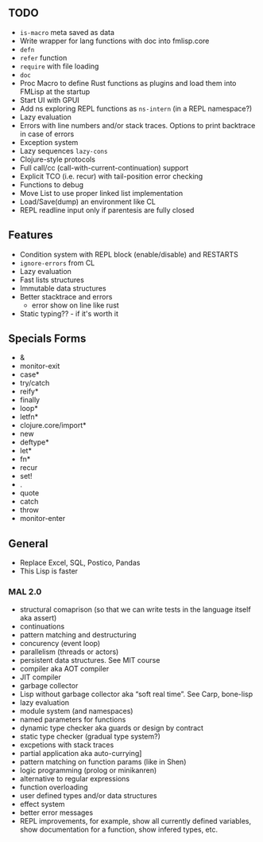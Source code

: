 ## TODO

- `is-macro` meta saved as data
- Write wrapper for lang functions with doc into fmlisp.core
- `defn`
- `refer` function
- `require` with file loading
- `doc`
- Proc Macro to define Rust functions as plugins and load them into FMLisp at the startup
- Start UI with GPUI
- Add ns exploring REPL functions as `ns-intern` (in a REPL namespace?)
- Lazy evaluation
- Errors with line numbers and/or stack traces. Options to print backtrace in case of errors
- Exception system
- Lazy sequences `lazy-cons`
- Clojure-style protocols
- Full call/cc (call-with-current-continuation) support
- Explicit TCO (i.e. recur) with tail-position error checking
- Functions to debug
- Move List to use proper linked list implementation
- Load/Save(dump) an environment like CL
- REPL readline input only if parentesis are fully closed

## Features

- Condition system with REPL block (enable/disable) and RESTARTS
- `ignore-errors` from CL
- Lazy evaluation
- Fast lists structures
- Immutable data structures
- Better stacktrace and errors
  - error show on line like rust
- Static typing?? - if it's worth it

## Specials Forms

- &
- monitor-exit
- case\*
- try/catch
- reify\*
- finally
- loop\*
- letfn\*
- clojure.core/import\*
- new
- deftype\*
- let\*
- fn\*
- recur
- set!
- .
- quote
- catch
- throw
- monitor-enter

## General

- Replace Excel, SQL, Postico, Pandas
- This Lisp is faster

### MAL 2.0

- structural comaprison (so that we can write tests in the language itself aka assert)
- continuations
- pattern matching and destructuring
- concurency (event loop)
- parallelism (threads or actors)
- persistent data structures. See MIT course
- compiler aka AOT compiler
- JIT compiler
- garbage collector
- Lisp without garbage collector aka “soft real time”. See Carp, bone-lisp
- lazy evaluation
- module system (and namespaces)
- named parameters for functions
- dynamic type checker aka guards or design by contract
- static type checker (gradual type system?)
- excpetions with stack traces
- partial application aka auto-currying]
- pattern matching on function params (like in Shen)
- logic programming (prolog or minikanren)
- alternative to regular expressions
- function overloading
- user defined types and/or data structures
- effect system
- better error messages
- REPL improvements, for example, show all currently defined variables, show documentation for a function, show infered types, etc.
